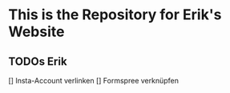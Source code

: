 # This is the Repository for Erik's Website

## TODOs Erik

[] Insta-Account verlinken
[] Formspree verknüpfen
